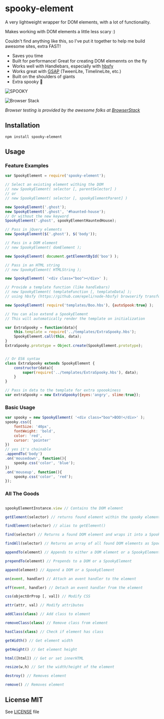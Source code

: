 # spooky-element

A very lightweight wrapper for DOM elements, with a lot of functionality.

Makes working with DOM elements a little less scary :)

Couldn't find anything like this, so I've put it together to help me build awesome sites, extra FAST!

- Saves you time
- Built for performance! Great for creating DOM elemennts on the fly
- Works well with Handlebars, especially with [hbsfy](https://github.com/epeli/node-hbsfy)
- Works great with [GSAP](http://greensock.com/gsap) (TweenLite, TimelineLite, etc.)
- Built on the shoulders of giants
- Extra spooky :ghost:

![SPOOKY](http://i.imgur.com/Ut23RfP.png)

![Browser Stack](https://s10.postimg.org/awoz7p6l5/browser-stack.png)

*Browser testing is provided by the awesome folks at [BrowserStack](https://www.browserstack.com)*

## Installation

`npm install spooky-element`

## Usage

### Feature Examples

```javascript
var SpookyElement = require('spooky-element');

// Select an existing element withing the DOM
// new SpookyElement( selector [, parentSelector] )
// or
// new SpookyElement( selector [, spookyElementParent] )

new SpookyElement('.ghost');
new SpookyElement('.ghost', '#haunted-house');
// Or without the new keyword
SpookyElement('.ghost', spookyElementHauntedHouse);

// Pass in jQuery elements
new SpookyElement($('.ghost'), $('body'));

// Pass in a DOM element
// new SpookyElement( domElement );

new SpookyElement( document.getElementById('boo') );

// Pass in an HTML string
// new SpookyElement( HTMLString );

new SpookyElement( '<div class="boo"></div>' );

// Provide a template function (like handlebars)
// new SpookyElement( templateFunction [, templateData] );
// using hbsfy (https://github.com/epeli/node-hbsfy) browserify transform here, very handy!

new SpookyElement( require('templates/Boo.hbs'), {autoSpook:true} );

// You can also extend a SpookyElement
// This will automatically render the template on initialization

var ExtraSpooky = function(data){
    this.template = require('../templates/ExtraSpooky.hbs');
    SpookyElement.call(this, data);
}
ExtraSpooky.prototype = Object.create(SpookyElement.prototype);


// Or ES6 syntax
class ExtraSpooky extends SpookyElement {
    constructor(data){
        super(require('../templates/ExtraSpooky.hbs'), data);
    }
}

// Pass in data to the template for extra spoookiness
var extraSpooky = new ExtraSpooky({eyes:'angry', slime:true});
```

### Basic Usage

```javascript
var spooky = new SpookyElement( '<div class="boo">BOO!</div>' );
spooky.css({
    fontSize: '40px',
    fontWeight: 'bold',
    color: 'red',
    cursor: 'pointer'
})
// yes it's chainable
.appendTo('body')
.on('mousedown', function(){
    spooky.css('color', 'blue');
})
.on('mouseup', function(){
    spooky.css('color', 'red');
});

```

### All The Goods

```javascript

spookyElementInstance.view // Contains the DOM element

getElement(selector) // returns found element within the spooky element

findElement(selector) // alias to getElement()

find(selector) // Returns a found DOM element and wraps it into a SpookyElement

findAll(selector) // Returns an array of all found DOM elements as SpookyElements

appendTo(element) // Appends to either a DOM element or a SpookyElement

prependTo(element) // Prepends to a DOM or a SpookyElement

append(element) // Append a DOM or a SpookyElement

on(event, handler) // Attach an event handler to the element

off(event, handler) // Detach an event handler from the element

css(objectOrProp [, val]) // Modify CSS

attr(attr, val) // Modify attributes

addClass(class) // Add class to element

removeClass(class) // Remove class from element

hasClass(class) // Check if element has class

getWidth() // Get element width

getHeight() // Get element height

html([html]) // Get or set innerHTML

resize(w,h) // Set the width/height of the element

destroy() // Removes element

remove() // Removes element

```


## License MIT

See [LICENSE](LICENSE) file